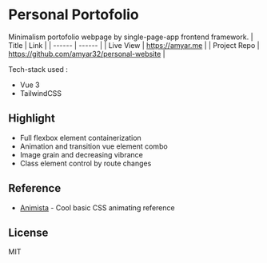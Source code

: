 # Personal Portofolio

Minimalism portofolio webpage by single-page-app frontend framework.
| Title | Link |
| ------ | ------ |
| Live View | https://amyar.me |
| Project Repo | https://github.com/amyar32/personal-website |

Tech-stack used :

- Vue 3
- TailwindCSS

## Highlight

- Full flexbox element containerization
- Animation and transition vue element combo
- Image grain and decreasing vibrance
- Class element control by route changes

## Reference

- [Animista](https://animista.net/) - Cool basic CSS animating reference

## License

MIT

